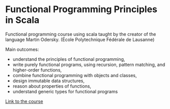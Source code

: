 # Functional Programming Principles in Scala

Functional programming course using scala taught by the creator of the language Martin Odersky. (École Polytechnique Fédérale de Lausanne)

Main outcomes:
 - understand the principles of functional programming,
 - write purely functional programs, using recursion,
   pattern matching, and higher-order functions,
 - combine functional programming with objects and classes,
 - design immutable data structures,
 - reason about properties of functions,
 - understand generic types for functional programs

[Link to the course](https://www.coursera.org/learn/progfun1/home/info)